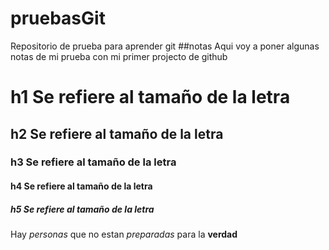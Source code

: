 # pruebasGit
Repositorio de prueba para aprender git
##notas
Aqui voy a poner algunas notas de mi prueba con mi primer projecto de github

# h1 Se refiere al tamaño de la letra
## h2 Se refiere al tamaño de la letra
### h3 Se refiere al tamaño de la letra
#### h4 Se refiere al tamaño de la letra
##### h5 Se refiere al tamaño de la letra
Hay _personas_ que no estan *preparadas* para la **verdad**
